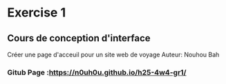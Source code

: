 # Exercise 1
## Cours de conception d'interface
Créer une page d'acceuil pour un site web de voyage
Auteur: Nouhou Bah
### Gitub Page :https://n0uh0u.github.io/h25-4w4-gr1/